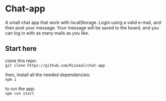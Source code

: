 # Chat-app
A small chat app that work with localStorage. Login using a valid e-mail, and then post your message. Your message will be saved to the board, and you can log in with as many mails as you like.

## Start here
clone this repo:\
`git clone https://github.com/Rizaaal/chat-app`

then, install all the needed dependencies:\
`npm i`

to run the app:\
`npm run start`
